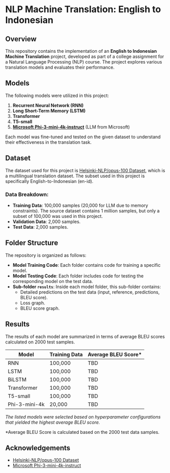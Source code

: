 # NLP Machine Translation: English to Indonesian

## Overview

This repository contains the implementation of an **English to Indonesian Machine Translation** project, developed as part of a college assignment for a Natural Language Processing (NLP) course. The project explores various translation models and evaluates their performance.

## Models

The following models were utilized in this project:

1. **Recurrent Neural Network (RNN)**
2. **Long Short-Term Memory (LSTM)**
3. **Transformer**
4. **T5-small**
5. **[Microsoft Phi-3-mini-4k-instruct](https://huggingface.co/microsoft/Phi-3-mini-4k-instruct)** (LLM from Microsoft)

Each model was fine-tuned and tested on the given dataset to understand their effectiveness in the translation task.

## Dataset

The dataset used for this project is [Helsinki-NLP/opus-100 Dataset](https://huggingface.co/datasets/Helsinki-NLP/opus-100), which is a multilingual translation dataset. The subset used in this project is specifically English-to-Indonesian (en-id).

### Data Breakdown:

- **Training Data**: 100,000 samples (20,000 for LLM due to memory constraints). The source dataset contains 1 million samples, but only a subset of 100,000 was used in this project.
- **Validation Data**: 2,000 samples.
- **Test Data**: 2,000 samples.

## Folder Structure

The repository is organized as follows:

- **Model Training Code**: Each folder contains code for training a specific model.
- **Model Testing Code**: Each folder includes code for testing the corresponding model on the test data.
- **Sub-folder `results`**: Inside each model folder, this sub-folder contains:
  - Detailed predictions on the test data (input, reference, predictions, BLEU score).
  - Loss graph.
  - BLEU score graph.

## Results

The results of each model are summarized in terms of average BLEU scores calculated on 2000 test samples.

| Model         | Training Data | Average BLEU Score* |
| ------------- | ------------- | ------------------- |
| RNN           | 100,000       | TBD                 |
| LSTM          | 100,000       | TBD                 |
| BiLSTM        | 100,000       | TBD                 |
| Transformer   | 100,000       | TBD                 |
| T5-small      | 100,000       | TBD                 |
| Phi-3-mini-4k | 20,000        | TBD                 |

*The listed models were selected based on hyperparameter configurations that yielded the highest average BLEU score.*

*Average BLEU Score is calculated based on the 2000 test data samples.

## Acknowledgements

- [Helsinki-NLP/opus-100 Dataset](https://huggingface.co/datasets/Helsinki-NLP/opus-100)
- [Microsoft Phi-3-mini-4k-instruct](https://huggingface.co/microsoft/Phi-3-mini-4k-instruct)

